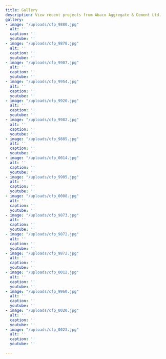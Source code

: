 ```yaml
---
title: Gallery
description: View recent projects from Abaco Aggregate & Cement Ltd.
gallery:
- image: "/uploads/cfp_9880.jpg"
  alt: ''
  caption: ''
  youtube: ''
- image: "/uploads/cfp_9878.jpg"
  alt: ''
  caption: ''
  youtube: ''
- image: "/uploads/cfp_9907.jpg"
  alt: ''
  caption: ''
  youtube: ''
- image: "/uploads/cfp_9954.jpg"
  alt: ''
  caption: ''
  youtube: ''
- image: "/uploads/cfp_9920.jpg"
  alt: ''
  caption: ''
  youtube: ''
- image: "/uploads/cfp_9982.jpg"
  alt: ''
  caption: ''
  youtube: ''
- image: "/uploads/cfp_9885.jpg"
  alt: ''
  caption: ''
  youtube: ''
- image: "/uploads/cfp_0014.jpg"
  alt: ''
  caption: ''
  youtube: ''
- image: "/uploads/cfp_9905.jpg"
  alt: ''
  caption: ''
  youtube: ''
- image: "/uploads/cfp_0008.jpg"
  alt: ''
  caption: ''
  youtube: ''
- image: "/uploads/cfp_9873.jpg"
  alt: ''
  caption: ''
  youtube: ''
- image: "/uploads/cfp_9872.jpg"
  alt: ''
  caption: ''
  youtube: ''
- image: "/uploads/cfp_9872.jpg"
  alt: ''
  caption: ''
  youtube: ''
- image: "/uploads/cfp_0012.jpg"
  alt: ''
  caption: ''
  youtube: ''
- image: "/uploads/cfp_9960.jpg"
  alt: ''
  caption: ''
  youtube: ''
- image: "/uploads/cfp_0020.jpg"
  alt: ''
  caption: ''
  youtube: ''
- image: "/uploads/cfp_0023.jpg"
  alt: ''
  caption: ''
  youtube: ''

---
```

